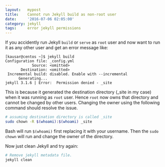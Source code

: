 ```yaml
---
layout:   mypost
title:    Cannot run Jekyll build as non-root user
date:     '2016-07-06 02:05:00'
category: jekyll
tags:     error jekyll permissions
---
```


If you accidently run Jekyll `build` or `serve` as `root` user and now want to run it as any other user and get an error message like:

```
[kausar@centos ~]$ jekyll build
Configuration file: _config.yml
            Source: <omitted>
       Destination: <omitted>
 Incremental build: disabled. Enable with --incremental
      Generating...
jekyll 3.1.6 | Error:  Permission denied - _site
```

This is because it generated the destination directory (_site in my case) when it was running as `root` user. Hence `root` now owns that directory and cannot be changed by other users. Changing the owner using the following command should resolve the issue.

```bash
# assuming destination directory is called _site
sudo chown -R $(whoami):$(whoami) _site
```

Bash will run `$(whoami)` first replacing it with your username. Then the `sudo chown` will run and change the owner of the directory.

Now just clean Jekyll and try again:

```bash
# Remove jekyll metadata file.
jekyll clean
```
